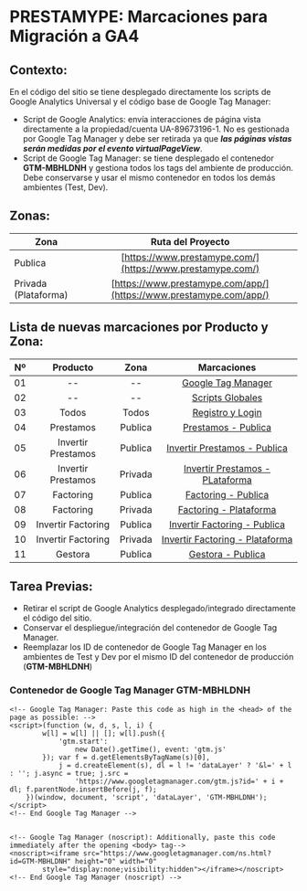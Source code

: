 # PRESTAMYPE: Marcaciones para Migración a GA4

## Contexto: 
En el código del sitio se tiene desplegado directamente los scripts de Google Analytics Universal y el código base de Google Tag Manager:

* Script de Google Analytics: envía interacciones de página vista directamente a la propiedad/cuenta UA-89673196-1. No es gestionada por Google Tag Manager y debe ser retirada ya que _**las páginas vistas serán medidas por el evento virtualPageView**_.
* Script de Google Tag Manager: se tiene desplegado el contenedor **GTM-MBHLDNH** y gestiona todos los tags del ambiente de producción. Debe conservarse y usar el mismo contenedor en todos los demás ambientes (Test, Dev).

## Zonas:
| Zona                        | Ruta del Proyecto                                                    |
| --------------------------- |:------------------------------------------------------------------:  |
| Publica                     | [https://www.prestamype.com/](https://www.prestamype.com/)           |
| Privada (Plataforma)        | [https://www.prestamype.com/app/](https://www.prestamype.com/app/)   |

## Lista de nuevas marcaciones por Producto y Zona:
|Nº  | Producto            | Zona             | Marcaciones                                                             |
| -- | :-----------------: |:----------------:|:-----------------------------------------------------------------------:|
| 01 | --                  | --               | [Google Tag Manager](/01-%20Google_Tag_Manager.html)                     |
| 02 | --                  | --               | [Scripts Globales](/02-%20Scripts%20Globales/)                             |
| 03 | Todos               | Todos            | [Registro y Login](/03-%20Registro%20y%20Login/)                             |
| 04 | Prestamos           | Publica          | [Prestamos - Publica](/04-%20Prestamos%20-%20Zona%20Publica/)              |
| 05 | Invertir Prestamos  | Publica          | [Invertir Prestamos - Publica](/05-%20Inversion%20Prestamos%20-%20Zona%20Publica/)  |
| 06 | Invertir Prestamos  | Privada          | [Invertir Prestamos - PLataforma](/06-%20Inversion%20Prestamos%20-%20Zona%20Privada/) |
| 07 | Factoring           | Publica          | [Factoring - Publica](/07-%20Factoring%20-%20Zona%20Publica/)                         |
| 08 | Factoring           | Privada          | [Factoring - Plataforma](/08-%20Factoring%20-%20Zona%20Privada/)                     |
| 09 | Invertir Factoring  | Publica          | [Invertir Factoring - Publica](/09-%20Inversion%20Factoring%20-%20Zona%20Publica/)   |
| 10 | Invertir Factoring  | Privada          | [Invertir Factoring - Plataforma](/10-%20Inversion%20Factoring%20-%20Zona%20Privada/) |
| 11 | Gestora             | Publica          | [Gestora - Publica](/11-%20Gestora%20-%20Zona%20Publica/)                             |


## Tarea Previas: 
* Retirar el script de Google Analytics desplegado/integrado directamente el código del sitio. 
* Conservar el despliegue/integración del contenedor de Google Tag Manager.
* Reemplazar los ID de contenedor de Google Tag Manager en los ambientes de Test y Dev por el mismo ID del contenedor de producción (**GTM-MBHLDNH**)

### Contenedor de Google Tag Manager GTM-MBHLDNH
```
<!-- Google Tag Manager: Paste this code as high in the <head> of the page as possible: -->
<script>(function (w, d, s, l, i) {
        w[l] = w[l] || []; w[l].push({
            'gtm.start':
                new Date().getTime(), event: 'gtm.js'
        }); var f = d.getElementsByTagName(s)[0],
            j = d.createElement(s), dl = l != 'dataLayer' ? '&l=' + l : ''; j.async = true; j.src =
                'https://www.googletagmanager.com/gtm.js?id=' + i + dl; f.parentNode.insertBefore(j, f);
    })(window, document, 'script', 'dataLayer', 'GTM-MBHLDNH');</script>
<!-- End Google Tag Manager -->


<!-- Google Tag Manager (noscript): Additionally, paste this code immediately after the opening <body> tag-->
<noscript><iframe src="https://www.googletagmanager.com/ns.html?id=GTM-MBHLDNH" height="0" width="0"
        style="display:none;visibility:hidden"></iframe></noscript>
<!-- End Google Tag Manager (noscript) -->
```
